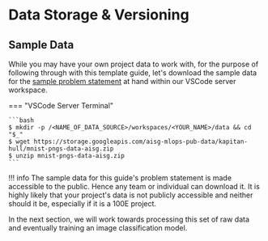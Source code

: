 # Data Storage & Versioning

## Sample Data

While you may have your own project data to work with, for the purpose
of following through with this template guide, let's download
the sample data for the
[sample problem statement](./02-preface.md#guides-problem-statement)
at hand within our VSCode server workspace.

=== "VSCode Server Terminal"

    ```bash
    $ mkdir -p /<NAME_OF_DATA_SOURCE>/workspaces/<YOUR_NAME>/data && cd "$_"
    $ wget https://storage.googleapis.com/aisg-mlops-pub-data/kapitan-hull/mnist-pngs-data-aisg.zip
    $ unzip mnist-pngs-data-aisg.zip
    ```

!!! info
    The sample data for this guide's problem statement is made
    accessible to the public. Hence any team or individual can download
    it. It is highly likely that your project's data is not publicly
    accessible and neither should it be, especially if it is a 100E
    project.

In the next section, we will work towards processing this set of raw
data and eventually training an image classification model.
